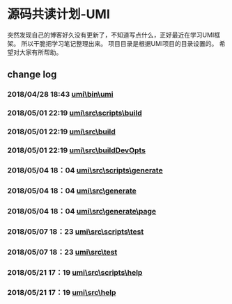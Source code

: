 # 源码共读计划-UMI
突然发现自己的博客好久没有更新了，不知道写点什么，正好最近在学习UMI框架。
所以干脆把学习笔记整理出来。
项目目录是根据UMI项目的目录设置的。
希望对大家有所帮助。

## change log
### 2018/04/28 18:43 [umi\bin\umi](packages/umi/bin/umi.md)

### 2018/05/01 22:19 [umi\src\scripts\build](packages\umi\src\scripts\build.md)
### 2018/05/01 22:19 [umi\src\build](packages\umi\src\build.md)
### 2018/05/01 22:19 [umi\src\buildDevOpts](packages\umi\src\buildDevOpts.md)

### 2018/05/04 18：04 [umi\src\scripts\generate](packages\umi\src\scripts\generate.md)
### 2018/05/04 18：04 [umi\src\generate](packages\umi\src\generate.md)
### 2018/05/04 18：04 [umi\src\generate\page](packages\umi\src\generate\page.md)

### 2018/05/07 18：23 [umi\src\scripts\test](packages\umi\src\scripts\test.md)
### 2018/05/07 18：23 [umi\src\test](packages\umi\src\test.md)

### 2018/05/21 17：19 [umi\src\scripts\help](packages\umi\src\scripts\help.md)
### 2018/05/21 17：19 [umi\src\help](packages\umi\src\help.md)


